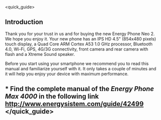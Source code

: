 <quick_guide>

## Introduction
Thank you for your trust in us and for buying the new Energy Phone Neo 2. We hope you enjoy it.
Your new phone has an IPS HD 4.5" (854x480 pixels) touch display, a Quad Core ARM Cortex A53 1.0 GHz processor, Bluetooth 4.0, Wi-Fi, GPS, 4G/3G connectivity, front camera and rear camera with flash and a Xtreme Sound speaker.

Before you start using your smartphone we recommend you to read this manual and familiarize yourself with it. It only takes a couple of minutes and it will help you enjoy your device with maximum performance.

## <unique> * Find the complete manual of the *Energy Phone Max 4000* in the following link  http://www.energysistem.com/guide/42499 </unique> </quick_guide>


